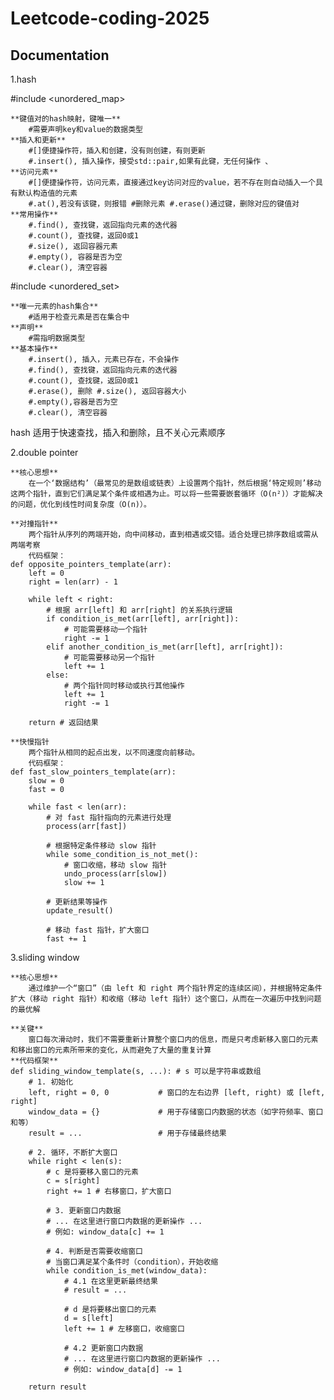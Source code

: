 # Leetcode-coding-2025
## Documentation

1.hash

#include <unordered_map> 
    
    **键值对的hash映射，键唯一** 
        #需要声明key和value的数据类型 
    **插入和更新** 
        #[]便捷操作符，插入和创建，没有则创建，有则更新 
        #.insert(), 插入操作，接受std::pair,如果有此键，无任何操作 、
    **访问元素** 
        #[]便捷操作符，访问元素，直接通过key访问对应的value，若不存在则自动插入一个具有默认构造值的元素
        #.at(),若没有该键，则报错 #删除元素 #.erase()通过键，删除对应的键值对 
    **常用操作** 
        #.find(), 查找键，返回指向元素的迭代器 
        #.count(), 查找键，返回0或1 
        #.size(), 返回容器元素 
        #.empty(), 容器是否为空 
        #.clear(), 清空容器 
#include <unordered_set>

    **唯一元素的hash集合** 
        #适用于检查元素是否在集合中 
    **声明** 
        #需指明数据类型 
    **基本操作** 
        #.insert(), 插入，元素已存在，不会操作 
        #.find(), 查找键，返回指向元素的迭代器 
        #.count(), 查找键，返回0或1 
        #.erase(), 删除 #.size(), 返回容器大小 
        #.empty(),容器是否为空 
        #.clear(), 清空容器 
hash 适用于快速查找，插入和删除，且不关心元素顺序

2.double pointer

    **核心思想**
        在一个‘数据结构’（最常见的是数组或链表）上设置两个指针，然后根据‘特定规则’移动这两个指针，直到它们满足某个条件或相遇为止。可以将一些需要嵌套循环（O(n²)）才能解决的问题，优化到线性时间复杂度（O(n)）。
    
    **对撞指针**
        两个指针从序列的两端开始，向中间移动，直到相遇或交错。适合处理已排序数组或需从两端考察
        代码框架：
    def opposite_pointers_template(arr):
        left = 0
        right = len(arr) - 1

        while left < right:
            # 根据 arr[left] 和 arr[right] 的关系执行逻辑
            if condition_is_met(arr[left], arr[right]):
                # 可能需要移动一个指针
                right -= 1
            elif another_condition_is_met(arr[left], arr[right]):
                # 可能需要移动另一个指针
                left += 1
            else:
                # 两个指针同时移动或执行其他操作
                left += 1
                right -= 1
        
        return # 返回结果
    
    **快慢指针
        两个指针从相同的起点出发，以不同速度向前移动。
        代码框架：
    def fast_slow_pointers_template(arr):
        slow = 0
        fast = 0

        while fast < len(arr):
            # 对 fast 指针指向的元素进行处理
            process(arr[fast])

            # 根据特定条件移动 slow 指针
            while some_condition_is_not_met():
                # 窗口收缩，移动 slow 指针
                undo_process(arr[slow])
                slow += 1

            # 更新结果等操作
            update_result()
            
            # 移动 fast 指针，扩大窗口
            fast += 1
3.sliding window

    **核心思想**
        通过维护一个“窗口”（由 left 和 right 两个指针界定的连续区间），并根据特定条件扩大（移动 right 指针）和收缩（移动 left 指针）这个窗口，从而在一次遍历中找到问题的最优解

    **关键**
        窗口每次滑动时，我们不需要重新计算整个窗口内的信息，而是只考虑新移入窗口的元素和移出窗口的元素所带来的变化，从而避免了大量的重复计算
    **代码框架**
    def sliding_window_template(s, ...): # s 可以是字符串或数组
        # 1. 初始化
        left, right = 0, 0           # 窗口的左右边界 [left, right) 或 [left, right]
        window_data = {}             # 用于存储窗口内数据的状态（如字符频率、窗口和等）
        result = ...                 # 用于存储最终结果
        
        # 2. 循环，不断扩大窗口
        while right < len(s):
            # c 是将要移入窗口的元素
            c = s[right]
            right += 1 # 右移窗口，扩大窗口
            
            # 3. 更新窗口内数据
            # ... 在这里进行窗口内数据的更新操作 ...
            # 例如: window_data[c] += 1
            
            # 4. 判断是否需要收缩窗口
            # 当窗口满足某个条件时（condition），开始收缩
            while condition_is_met(window_data):
                # 4.1 在这里更新最终结果
                # result = ... 
                
                # d 是将要移出窗口的元素
                d = s[left]
                left += 1 # 左移窗口，收缩窗口
                
                # 4.2 更新窗口内数据
                # ... 在这里进行窗口内数据的更新操作 ...
                # 例如: window_data[d] -= 1

        return result

